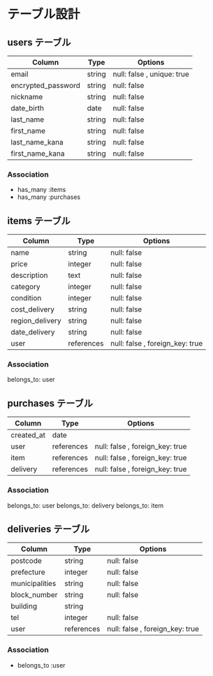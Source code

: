 # テーブル設計

## users テーブル
| Column              | Type   | Options       |
|---------------------|--------|---------------|
| email               | string | null: false , unique: true  |
| encrypted_password            | string | null: false   |
| nickname            | string | null: false   |
| date_birth          | date | null: false   |
| last_name           | string | null: false   |
| first_name          | string | null: false   |
| last_name_kana  | string | null: false   |
| first_name_kana | string | null: false   |

### Association
- has_many :items
- has_many :purchases


## items テーブル
| Column           | Type   | Options     |
|------------------|--------|-------------|
| name            | string | null: false |
| price          | integer    | null: false |
| description        | text   | null: false |
| category        | integer | null: false |
| condition        | integer | null: false |
| cost_delivery      | string | null: false |
| region_delivery      | string | null: false |
| date_delivery    | string | null: false |
| user               | references | null: false , foreign_key: true  |

### Association
belongs_to: user

## purchases テーブル
| Column           | Type   | Options     |
|------------------|--------|-------------|
| created_at               | date |   |
| user               | references | null: false , foreign_key: true  |
| item               | references | null: false , foreign_key: true  |
| delivery               | references | null: false , foreign_key: true  |

### Association
belongs_to: user
belongs_to: delivery
belongs_to: item


## deliveries テーブル
| Column           | Type   | Options     |
|------------------|--------|-------------|
| postcode            | string | null: false |
| prefecture          | integer    | null: false |
| municipalities        | string   | null: false |
| block_number        | string | null: false |
| building        | string |  |
| tel        | integer | null: false |
| user               | references | null: false , foreign_key: true  |

### Association
- belongs_to :user

